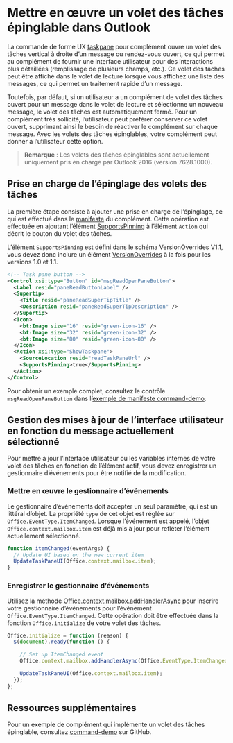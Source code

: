 # <a name="implement-a-pinnable-taskpane-in-outlook"></a>Mettre en œuvre un volet des tâches épinglable dans Outlook

La commande de forme UX [taskpane](../add-in-commands-for-outlook.md#launching-a-task-pane) pour complément ouvre un volet des tâches vertical à droite d’un message ou rendez-vous ouvert, ce qui permet au complément de fournir une interface utilisateur pour des interactions plus détaillées (remplissage de plusieurs champs, etc.). Ce volet des tâches peut être affiché dans le volet de lecture lorsque vous affichez une liste des messages, ce qui permet un traitement rapide d’un message.

Toutefois, par défaut, si un utilisateur a un complément de volet des tâches ouvert pour un message dans le volet de lecture et sélectionne un nouveau message, le volet des tâches est automatiquement fermé. Pour un complément très sollicité, l’utilisateur peut préférer conserver ce volet ouvert, supprimant ainsi le besoin de réactiver le complément sur chaque message. Avec les volets des tâches épinglables, votre complément peut donner à l’utilisateur cette option.

> **Remarque** : Les volets des tâches épinglables sont actuellement uniquement pris en charge par Outlook 2016 (version 7628.1000).

## <a name="support-taskpane-pinning"></a>Prise en charge de l’épinglage des volets des tâches

La première étape consiste à ajouter une prise en charge de l’épinglage, ce qui est effectué dans le [manifeste](./manifests.md) du complément. Cette opération est effectuée en ajoutant l’élément [SupportsPinning](../../../reference/manifest/action.md#supportspinning) à l’élément `Action` qui décrit le bouton du volet des tâches.

L’élément `SupportsPinning` est défini dans le schéma VersionOverrides V1.1, vous devez donc inclure un élément [VersionOverrides](../../../reference/manifest/versionoverrides.md) à la fois pour les versions 1.0 et 1.1.

```xml
<!-- Task pane button -->
<Control xsi:type="Button" id="msgReadOpenPaneButton">
  <Label resid="paneReadButtonLabel" />
  <Supertip>
    <Title resid="paneReadSuperTipTitle" />
    <Description resid="paneReadSuperTipDescription" />
  </Supertip>
  <Icon>
    <bt:Image size="16" resid="green-icon-16" />
    <bt:Image size="32" resid="green-icon-32" />
    <bt:Image size="80" resid="green-icon-80" />
  </Icon>
  <Action xsi:type="ShowTaskpane">
    <SourceLocation resid="readTaskPaneUrl" />
    <SupportsPinning>true</SupportsPinning>
  </Action>
</Control>
```

Pour obtenir un exemple complet, consultez le contrôle `msgReadOpenPaneButton` dans l’[exemple de manifeste command-demo](https://github.com/jasonjoh/command-demo/blob/master/command-demo-manifest.xml).

## <a name="handling-ui-updates-based-on-currently-selected-message"></a>Gestion des mises à jour de l’interface utilisateur en fonction du message actuellement sélectionné

Pour mettre à jour l’interface utilisateur ou les variables internes de votre volet des tâches en fonction de l’élément actif, vous devez enregistrer un gestionnaire d’événements pour être notifié de la modification.

### <a name="implement-the-event-handler"></a>Mettre en œuvre le gestionnaire d’événements

Le gestionnaire d’événements doit accepter un seul paramètre, qui est un littéral d’objet. La propriété `type` de cet objet est réglée sur `Office.EventType.ItemChanged`. Lorsque l’événement est appelé, l’objet `Office.context.mailbox.item` est déjà mis à jour pour refléter l’élément actuellement sélectionné.

```js
function itemChanged(eventArgs) {
  // Update UI based on the new current item
  UpdateTaskPaneUI(Office.context.mailbox.item);
}
```

### <a name="register-the-event-handler"></a>Enregistrer le gestionnaire d’événements

Utilisez la méthode [Office.context.mailbox.addHandlerAsync](https://dev.outlook.com/reference/add-ins/1.5/Office.context.mailbox.html#addHandlerAsync) pour inscrire votre gestionnaire d’événements pour l’événement `Office.EventType.ItemChanged`. Cette opération doit être effectuée dans la fonction `Office.initialize` de votre volet des tâches.

```js
Office.initialize = function (reason) {
  $(document).ready(function () {

    // Set up ItemChanged event
    Office.context.mailbox.addHandlerAsync(Office.EventType.ItemChanged, itemChanged);

    UpdateTaskPaneUI(Office.context.mailbox.item);
  });
};
```

## <a name="additional-resources"></a>Ressources supplémentaires

Pour un exemple de complément qui implémente un volet des tâches épinglable, consultez [command-demo](https://github.com/jasonjoh/command-demo) sur GitHub.